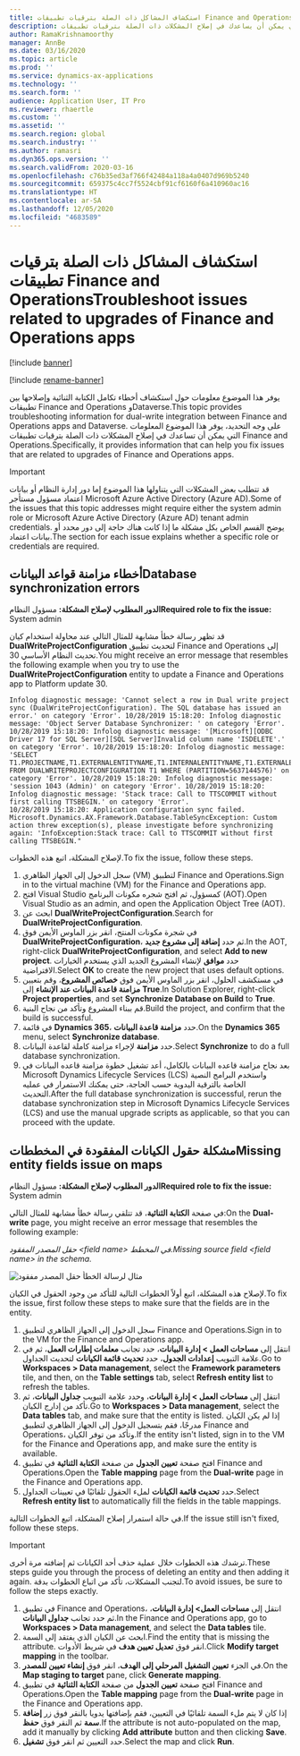 ```yaml
---
title: استكشاف المشاكل ذات الصلة بترقيات تطبيقات Finance and Operations
description: يوفر هذا الموضوع استكشاف الأخطاء وإصلاحها الذي يمكن أن يساعدك في إصلاح المشكلات ذات الصلة بترقيات تطبيقات Finance and Operations.
author: RamaKrishnamoorthy
manager: AnnBe
ms.date: 03/16/2020
ms.topic: article
ms.prod: ''
ms.service: dynamics-ax-applications
ms.technology: ''
ms.search.form: ''
audience: Application User, IT Pro
ms.reviewer: rhaertle
ms.custom: ''
ms.assetid: ''
ms.search.region: global
ms.search.industry: ''
ms.author: ramasri
ms.dyn365.ops.version: ''
ms.search.validFrom: 2020-03-16
ms.openlocfilehash: c76b35ed3af766f42484a118a4a0407d969b5240
ms.sourcegitcommit: 659375c4cc7f5524cbf91cf6160f6a410960ac16
ms.translationtype: HT
ms.contentlocale: ar-SA
ms.lasthandoff: 12/05/2020
ms.locfileid: "4683589"
---
```

# <a name="troubleshoot-issues-related-to-upgrades-of-finance-and-operations-apps"></a><span data-ttu-id="46e19-103">استكشاف المشاكل ذات الصلة بترقيات تطبيقات Finance and Operations</span><span class="sxs-lookup"><span data-stu-id="46e19-103">Troubleshoot issues related to upgrades of Finance and Operations apps</span></span>

[!include [banner](../../includes/banner.md)]

[!include [rename-banner](~/includes/cc-data-platform-banner.md)]



<span data-ttu-id="46e19-104">يوفر هذا الموضوع معلومات حول استكشاف أخطاء تكامل الكتابة الثنائية وإصلاحها بين تطبيقات Finance and Operations وDataverse.</span><span class="sxs-lookup"><span data-stu-id="46e19-104">This topic provides troubleshooting information for dual-write integration between Finance and Operations apps and Dataverse.</span></span> <span data-ttu-id="46e19-105">على وجه التحديد، يوفر هذا الموضوع المعلومات التي يمكن أن تساعدك في إصلاح المشكلات ذات الصلة بترقيات تطبيقات Finance and Operations.</span><span class="sxs-lookup"><span data-stu-id="46e19-105">Specifically, it provides information that can help you fix issues that are related to upgrades of Finance and Operations apps.</span></span>

> [!IMPORTANT]
> <span data-ttu-id="46e19-106">قد تتطلب بعض المشكلات التي يتناولها هذا الموضوع إما دور إدارة النظام أو بيانات اعتماد مسؤول مستأجر  Microsoft Azure Active Directory (Azure AD).</span><span class="sxs-lookup"><span data-stu-id="46e19-106">Some of the issues that this topic addresses might require either the system admin role or Microsoft Azure Active Directory (Azure AD) tenant admin credentials.</span></span> <span data-ttu-id="46e19-107">يوضح القسم الخاص بكل مشكلة ما إذا كانت هناك حاجة إلى دور محدد أو بيانات اعتماد.</span><span class="sxs-lookup"><span data-stu-id="46e19-107">The section for each issue explains whether a specific role or credentials are required.</span></span>

## <a name="database-synchronization-errors"></a><span data-ttu-id="46e19-108">أخطاء مزامنة قواعد البيانات</span><span class="sxs-lookup"><span data-stu-id="46e19-108">Database synchronization errors</span></span>

<span data-ttu-id="46e19-109">**الدور المطلوب لإصلاح المشكلة:** مسؤول النظام</span><span class="sxs-lookup"><span data-stu-id="46e19-109">**Required role to fix the issue:** System admin</span></span>

<span data-ttu-id="46e19-110">قد تظهر رسالة خطأ مشابهة للمثال التالي عند محاولة استخدام كيان **DualWriteProjectConfiguration** لتحديث تطبيق Finance and Operations إلى تحديث النظام الأساسي 30.</span><span class="sxs-lookup"><span data-stu-id="46e19-110">You might receive an error message that resembles the following example when you try to use the **DualWriteProjectConfiguration** entity to update a Finance and Operations app to Platform update 30.</span></span>

```console
Infolog diagnostic message: 'Cannot select a row in Dual write project sync (DualWriteProjectConfiguration). The SQL database has issued an error.' on category 'Error'. 10/28/2019 15:18:20: Infolog diagnostic message: 'Object Server Database Synchronizer: ' on category 'Error'. 10/28/2019 15:18:20: Infolog diagnostic message: '[Microsoft][ODBC Driver 17 for SQL Server][SQL Server]Invalid column name 'ISDELETE'.' on category 'Error'. 10/28/2019 15:18:20: Infolog diagnostic message: 'SELECT T1.PROJECTNAME,T1.EXTERNALENTITYNAME,T1.INTERNALENTITYNAME,T1.EXTERNALENVIRONMENTURL,T1.STATUS,T1.ENABLEBATCHLOOKUP,T1.PARTITIONMAP,T1.QUERYFILTEREXPRESSION,T1.INTEGRATIONKEY,T1.ISDELETE,T1.ISDEBUGMODE,T1.RECVERSION,T1.PARTITION,T1.RECID FROM DUALWRITEPROJECTCONFIGURATION T1 WHERE (PARTITION=5637144576)' on category 'Error'. 10/28/2019 15:18:20: Infolog diagnostic message: 'session 1043 (Admin)' on category 'Error'. 10/28/2019 15:18:20: Infolog diagnostic message: 'Stack trace: Call to TTSCOMMIT without first calling TTSBEGIN.' on category 'Error'.
10/28/2019 15:18:20: Application configuration sync failed.
Microsoft.Dynamics.AX.Framework.Database.TableSyncException: Custom action threw exception(s), please investigate before synchronizing again: 'InfoException:Stack trace: Call to TTSCOMMIT without first calling TTSBEGIN."
```

<span data-ttu-id="46e19-111">لإصلاح المشكلة، اتبع هذه الخطوات.</span><span class="sxs-lookup"><span data-stu-id="46e19-111">To fix the issue, follow these steps.</span></span>

1. <span data-ttu-id="46e19-112">سجل الدخول إلى الجهاز الظاهري (VM) لتطبيق Finance and Operations.</span><span class="sxs-lookup"><span data-stu-id="46e19-112">Sign in to the virtual machine (VM) for the Finance and Operations app.</span></span>
2. <span data-ttu-id="46e19-113">افتح Visual Studio كمسؤول، ثم افتح شجره مكونات البرنامج (AOT).</span><span class="sxs-lookup"><span data-stu-id="46e19-113">Open Visual Studio as an admin, and open the Application Object Tree (AOT).</span></span>
3. <span data-ttu-id="46e19-114">ابحث عن **DualWriteProjectConfiguration**.</span><span class="sxs-lookup"><span data-stu-id="46e19-114">Search for **DualWriteProjectConfiguration**.</span></span>
4. <span data-ttu-id="46e19-115">في شجرة مكونات المنتج، انقر بزر الماوس الأيمن فوق **DualWriteProjectConfiguration**، ثم حدد **إضافة إلى مشروع جديد**.</span><span class="sxs-lookup"><span data-stu-id="46e19-115">In the AOT, right-click **DualWriteProjectConfiguration**, and select **Add to new project**.</span></span> <span data-ttu-id="46e19-116">حدد **موافق** لإنشاء المشروع الجديد الذي يستخدم الخيارات الافتراضية.</span><span class="sxs-lookup"><span data-stu-id="46e19-116">Select **OK** to create the new project that uses default options.</span></span>
5. <span data-ttu-id="46e19-117">في مستكشف الحلول، انقر بزر الماوس الأيمن فوق **خصائص المشروع**، وقم بتعيين **مزامنة قاعدة البيانات عند الإنشاء** إلى **True**.</span><span class="sxs-lookup"><span data-stu-id="46e19-117">In Solution Explorer, right-click **Project properties**, and set **Synchronize Database on Build** to **True**.</span></span>
6. <span data-ttu-id="46e19-118">قم ببناء المشروع وتأكد من نجاح البنية.</span><span class="sxs-lookup"><span data-stu-id="46e19-118">Build the project, and confirm that the build is successful.</span></span>
7. <span data-ttu-id="46e19-119">في قائمة **Dynamics 365**، حدد **مزامنة قاعدة البيانات**.</span><span class="sxs-lookup"><span data-stu-id="46e19-119">On the **Dynamics 365** menu, select **Synchronize database**.</span></span>
8. <span data-ttu-id="46e19-120">حدد **مزامنة** لإجراء مزامنة كاملة لقاعدة البيانات.</span><span class="sxs-lookup"><span data-stu-id="46e19-120">Select **Synchronize** to do a full database synchronization.</span></span>
9. <span data-ttu-id="46e19-121">بعد نجاح مزامنة قاعده البيانات بالكامل، أعد تشغيل خطوة مزامنة قاعده البيانات في Microsoft Dynamics Lifecycle Services ‏(LCS) واستخدم البرامج النصية الخاصة بالترقية اليدوية حسب الحاجة، حتى يمكنك الاستمرار في عمليه التحديث.</span><span class="sxs-lookup"><span data-stu-id="46e19-121">After the full database synchronization is successful, rerun the database synchronization step in Microsoft Dynamics Lifecycle Services (LCS) and use the manual upgrade scripts as applicable, so that you can proceed with the update.</span></span>

## <a name="missing-entity-fields-issue-on-maps"></a><span data-ttu-id="46e19-122">مشكلة حقول الكيانات المفقودة في المخططات</span><span class="sxs-lookup"><span data-stu-id="46e19-122">Missing entity fields issue on maps</span></span>

<span data-ttu-id="46e19-123">**الدور المطلوب لإصلاح المشكلة:** مسؤول النظام</span><span class="sxs-lookup"><span data-stu-id="46e19-123">**Required role to fix the issue:** System admin</span></span>

<span data-ttu-id="46e19-124">في صفحة **الكتابة الثنائية**، قد تتلقي رسالة خطأ مشابهة للمثال التالي:</span><span class="sxs-lookup"><span data-stu-id="46e19-124">On the **Dual-write** page, you might receive an error message that resembles the following example:</span></span>

<span data-ttu-id="46e19-125">*حقل المصدر المفقود \<field name\> في المخطط.*</span><span class="sxs-lookup"><span data-stu-id="46e19-125">*Missing source field \<field name\> in the schema.*</span></span>

![مثال لرسالة الخطأ حقل المصدر مفقود](media/error_missing_field.png)

<span data-ttu-id="46e19-127">لإصلاح هذه المشكلة، اتبع أولاً الخطوات التالية للتأكد من وجود الحقول في الكيان.</span><span class="sxs-lookup"><span data-stu-id="46e19-127">To fix the issue, first follow these steps to make sure that the fields are in the entity.</span></span>

1. <span data-ttu-id="46e19-128">سجل الدخول إلى الجهاز الظاهري لتطبيق Finance and Operations.</span><span class="sxs-lookup"><span data-stu-id="46e19-128">Sign in to the VM for the Finance and Operations app.</span></span>
2. <span data-ttu-id="46e19-129">انتقل إلى **مساحات العمل \> إدارة البيانات**، حدد تجانب **معلمات إطارات العمل**، ثم في علامة التبويب **إعدادات الجدول**، حدد **تحديث قائمة الكيانات** لتحديث الجداول.</span><span class="sxs-lookup"><span data-stu-id="46e19-129">Go to **Workspaces \> Data management**, select the **Framework parameters** tile, and then, on the **Table settings** tab, select **Refresh entity list** to refresh the tables.</span></span>
3. <span data-ttu-id="46e19-130">انتقل إلى **مساحات العمل \> إدارة البيانات**، وحدد علامة التبويب **جداول البيانات**، ثم تأكد من إدارج الكيان.</span><span class="sxs-lookup"><span data-stu-id="46e19-130">Go to **Workspaces \> Data management**, select the **Data tables** tab, and make sure that the entity is listed.</span></span> <span data-ttu-id="46e19-131">إذا لم يكن الكيان مدرجًا، فقم بتسجيل الدخول إلى الجهاز الظاهري لتطبيق Finance and Operations، وتأكد من توفر الكيان.</span><span class="sxs-lookup"><span data-stu-id="46e19-131">If the entity isn't listed, sign in to the VM for the Finance and Operations app, and make sure the entity is available.</span></span>
4. <span data-ttu-id="46e19-132">افتح صفحة **تعيين الجدول** من صفحة **الكتابة الثنائية** في تطبيق Finance and Operations.</span><span class="sxs-lookup"><span data-stu-id="46e19-132">Open the **Table mapping** page from the **Dual-write** page in the Finance and Operations app.</span></span>
5. <span data-ttu-id="46e19-133">حدد **تحديث قائمة الكيانات** لملء الحقول تلقائيًا في تعيينات الجداول.</span><span class="sxs-lookup"><span data-stu-id="46e19-133">Select **Refresh entity list** to automatically fill the fields in the table mappings.</span></span>

<span data-ttu-id="46e19-134">في حالة استمرار إصلاح المشكلة، اتبع الخطوات التالية.</span><span class="sxs-lookup"><span data-stu-id="46e19-134">If the issue still isn't fixed, follow these steps.</span></span>

> [!IMPORTANT]
> <span data-ttu-id="46e19-135">ترشدك هذه الخطوات خلال عملية حذف أحد الكيانات ثم إضافته مرة أخرى.</span><span class="sxs-lookup"><span data-stu-id="46e19-135">These steps guide you through the process of deleting an entity and then adding it again.</span></span> <span data-ttu-id="46e19-136">لتجنب المشكلات، تأكد من اتباع الخطوات بدقة.</span><span class="sxs-lookup"><span data-stu-id="46e19-136">To avoid issues, be sure to follow the steps exactly.</span></span>

1. <span data-ttu-id="46e19-137">في تطبيق Finance and Operations، انتقل إلى **مساحات العمل\> إدارة البيانات**، ثم حدد تجانب **جداول البيانات**.</span><span class="sxs-lookup"><span data-stu-id="46e19-137">In the Finance and Operations app, go to **Workspaces \> Data management**, and select the **Data tables** tile.</span></span>
2. <span data-ttu-id="46e19-138">ابحث عن الكيان الذي يفتقد إلى السمة.</span><span class="sxs-lookup"><span data-stu-id="46e19-138">Find the entity that is missing the attribute.</span></span> <span data-ttu-id="46e19-139">انقر فوق **تعديل تعيين هدف** في شريط الأدوات.</span><span class="sxs-lookup"><span data-stu-id="46e19-139">Click **Modify target mapping** in the toolbar.</span></span>
3. <span data-ttu-id="46e19-140">في الجزء **تعيين التشغيل المرحلي إلى الهدف**، انقر فوق **إنشاء تعيين للمصدر**.</span><span class="sxs-lookup"><span data-stu-id="46e19-140">On the **Map staging to target** pane, click **Generate mapping**.</span></span>
4. <span data-ttu-id="46e19-141">افتح صفحة **تعيين الجدول** من صفحة **الكتابة الثنائية** في تطبيق Finance and Operations.</span><span class="sxs-lookup"><span data-stu-id="46e19-141">Open the **Table mapping** page from the **Dual-write** page in the Finance and Operations app.</span></span>
5. <span data-ttu-id="46e19-142">إذا كان لا يتم ملء السمة تلقائيًا في التعيين، فقم بإضافتها يدويا بالنقر فوق زر **إضافة سمة** ثم النقر فوق **حفظ**.</span><span class="sxs-lookup"><span data-stu-id="46e19-142">If the attribute is not auto-populated on the map, add it manually by clicking **Add attribute** button and then clicking **Save**.</span></span> 
6. <span data-ttu-id="46e19-143">حدد التعيين ثم انقر فوق **تشغيل**.</span><span class="sxs-lookup"><span data-stu-id="46e19-143">Select the map and click **Run**.</span></span>
